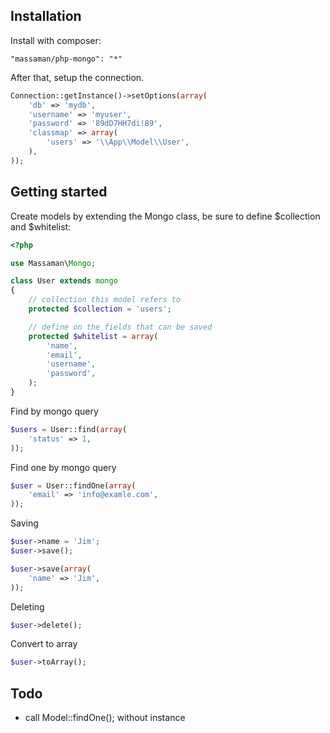 ## Installation ##

Install with composer:

```
"massaman/php-mongo": "*"
```

After that, setup the connection.

```php
Connection::getInstance()->setOptions(array(
    'db' => 'mydb',
    'username' => 'myuser',
    'password' => '89dD7HH7di!89',
    'classmap' => array(
        'users' => '\\App\\Model\\User',
    ),
));
```

## Getting started ##

Create models by extending the Mongo class, be sure to define $collection and $whitelist:

```php
<?php

use Massaman\Mongo;

class User extends mongo
{
    // collection this model refers to
    protected $collection = 'users';

    // define on the fields that can be saved
    protected $whitelist = array(
        'name',
        'email',
        'username',
        'password',
    );
}
```

Find by mongo query

```php
$users = User::find(array(
    'status' => 1,
));
```

Find one by mongo query

```php
$user = User::findOne(array(
    'email' => 'info@examle.com',
));
```

Saving

```php
$user->name = 'Jim';
$user->save();
```

```php
$user->save(array(
    'name' => 'Jim',
));
```

Deleting

```php
$user->delete();
```

Convert to array

```php
$user->toArray();
```

## Todo ##

* call Model::findOne(); without instance
